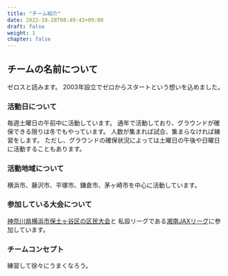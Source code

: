 ```yaml
---
title: "チーム紹介"
date: 2022-10-28T08:49:43+09:00
draft: false
weight: 1
chapter: false
---
```


## チームの名前について
ゼロスと読みます。
2003年設立でゼロからスタートという想いを込めました。

### 活動日について
毎週土曜日の午前中に活動しています。
通年で活動しており、グラウンドが確保できる限りは冬でもやっています。
人数が集まれば試合、集まらなければ練習をします。
ただし、グラウンドの確保状況によっては土曜日の午後や日曜日に活動することもあります。

### 活動地域について
横浜市、藤沢市、平塚市、鎌倉市、茅ヶ崎市を中心に活動しています。

### 参加している大会について
[神奈川県横浜市保土ヶ谷区の区民大会](http://kokudai.gotohp.jp/kumin/top.html)と
私設リーグである[湘南JAXリーグ](https://bb.vcuda.net/jax/)に参加しています。

### チームコンセプト
練習して徐々にうまくなろう。
